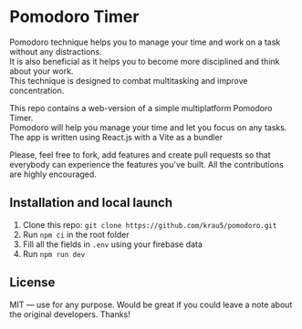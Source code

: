 # Pomodoro Timer

Pomodoro technique helps you to manage your time and work on a task without any distractions. <br />
It is also beneficial as it helps you to become more disciplined and think about your work. <br />
This technique is designed to combat multitasking and improve concentration.

This repo contains a web-version of a simple multiplatform Pomodoro Timer. <br />
Pomodoro will help you manage your time and let you focus on any tasks. <br />
The app is written using React.js with a Vite as a bundler

Please, feel free to fork, add features and create pull requests so that everybody can experience the features you've built.
All the contributions are highly encouraged.

## Installation and local launch

1. Clone this repo: `git clone https://github.com/krau5/pomodoro.git`
2. Run `npm ci` in the root folder
3. Fill all the fields in `.env` using your firebase data
4. Run `npm run dev`

## License

MIT — use for any purpose. Would be great if you could leave a note about the original developers. Thanks!
